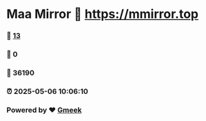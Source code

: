# Maa Mirror :link: https://mmirror.top 
### :page_facing_up: [13](https://mmirror.top/tag.html) 
### :speech_balloon: 0 
### :hibiscus: 36190 
### :alarm_clock: 2025-05-06 10:06:10 
### Powered by :heart: [Gmeek](https://github.com/Meekdai/Gmeek)
